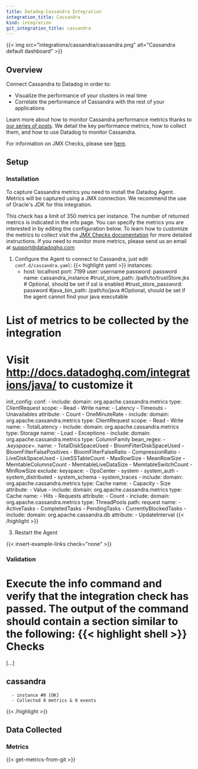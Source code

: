 ```yaml
---
title: Datadog-Cassandra Integration
integration_title: Cassandra
kind: integration
git_integration_title: cassandra
---
```


{{< img src="integrations/cassandra/cassandra.png" alt="Cassandra default dashboard" >}}

## Overview

Connect Cassandra to Datadog in order to:

* Visualize the performance of your clusters in real time
* Correlate the performance of Cassandra with the rest of your applications

Learn more about how to monitor Cassandra performance metrics thanks to [our series of posts](https://www.datadoghq.com/blog/how-to-monitor-cassandra-performance-metrics/). We detail the key performance metrics, how to collect them, and how to use Datadog to monitor Cassandra.

For information on JMX Checks, please see <a href="http://docs.datadoghq.com/integrations/java/">here</a>.

## Setup
### Installation

To capture Cassandra metrics you need to install the Datadog Agent. Metrics will be captured using a JMX connection. 
We recommend the use of Oracle's JDK for this integration. 

This check has a limit of 350 metrics per instance. The number of returned metrics is indicated in the info page. You can specify the metrics you are interested in by editing the configuration below. To learn how to customize the metrics to collect visit the [JMX Checks documentation](https://docs.datadoghq.com/integrations/java/) for more detailed instructions. If you need to monitor more metrics, please send us an email at support@datadoghq.com

1. Configure the Agent to connect to Cassandra, just edit `conf.d/cassandra.yaml`:
{{< highlight yaml >}}
instances:
   -    host: localhost
        port: 7199
        user: username
        password: password
        name: cassandra_instance
        #trust_store_path: /path/to/trustStore.jks # Optional, should be set if ssl is enabled
        #trust_store_password: password
        #java_bin_path: /path/to/java #Optional, should be set if the agent cannot find your java executable

# List of metrics to be collected by the integration
# Visit http://docs.datadoghq.com/integrations/java/ to customize it
init_config:
  conf:
    - include:
        domain: org.apache.cassandra.metrics
        type: ClientRequest
        scope:
          - Read
          - Write
        name:
          - Latency
          - Timeouts
          - Unavailables
        attribute:
          - Count
          - OneMinuteRate
    - include:
        domain: org.apache.cassandra.metrics
        type: ClientRequest
        scope:
          - Read
          - Write
        name:
          - TotalLatency
    - include:
        domain: org.apache.cassandra.metrics
        type: Storage
        name:
          - Load
          - Exceptions
    - include:
        domain: org.apache.cassandra.metrics
        type: ColumnFamily
        bean_regex:
          - .*keyspace=.*
        name:
          - TotalDiskSpaceUsed
          - BloomFilterDiskSpaceUsed
          - BloomFilterFalsePositives
          - BloomFilterFalseRatio
          - CompressionRatio
          - LiveDiskSpaceUsed
          - LiveSSTableCount
          - MaxRowSize
          - MeanRowSize
          - MemtableColumnsCount
          - MemtableLiveDataSize
          - MemtableSwitchCount
          - MinRowSize
      exclude:
        keyspace:
          - OpsCenter
          - system
          - system_auth
          - system_distributed
          - system_schema
          - system_traces
    - include:
        domain: org.apache.cassandra.metrics
        type: Cache
        name:
          - Capacity
          - Size
        attribute:
          - Value
    - include:
        domain: org.apache.cassandra.metrics
        type: Cache
        name:
          - Hits
          - Requests
        attribute:
          - Count
    - include:
        domain: org.apache.cassandra.metrics
        type: ThreadPools
        path: request
        name:
          - ActiveTasks
          - CompletedTasks
          - PendingTasks
          - CurrentlyBlockedTasks
    - include:
        domain: org.apache.cassandra.db
        attribute:
          - UpdateInterval
{{< /highlight >}}

3. Restart the Agent

{{< insert-example-links check="none" >}}

### Validation 

Execute the info command and verify that the integration check has passed. The output of the command should contain a section similar to the following:
{{< highlight shell >}}
Checks
======

  [...]

  cassandra
  ---------
      - instance #0 [OK]
      - Collected 8 metrics & 0 events
{{< /highlight >}}

## Data Collected
### Metrics

{{< get-metrics-from-git >}}
